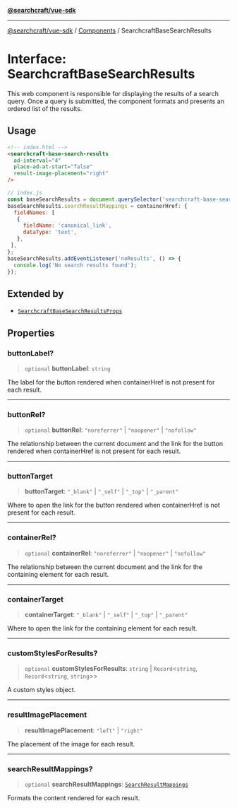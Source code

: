 [**@searchcraft/vue-sdk**](/reference/sdk/js-vue/README.md)

***

[@searchcraft/vue-sdk](/reference/sdk/js-vue/globals.md) / [Components](/reference/sdk/js-vue/namespaces/Components/README.md) / SearchcraftBaseSearchResults

# Interface: SearchcraftBaseSearchResults

This web component is responsible for displaying the results of a search query.
Once a query is submitted, the component formats and presents an ordered list of the results.
## Usage
```html
<!-- index.html -->
<searchcraft-base-search-results
  ad-interval="4"
  place-ad-at-start="false"
  result-image-placement="right"
/>
```
```js
// index.js
const baseSearchResults = document.querySelector('searchcraft-base-search-results');
baseSearchResults.searchResultMappings = containerHref: {
  fieldNames: [
   {
     fieldName: 'canonical_link',
     dataType: 'text',
   },
 ],
};
baseSearchResults.addEventListener('noResults', () => {
  console.log('No search results found');
});
```

## Extended by

- [`SearchcraftBaseSearchResultsProps`](/reference/sdk/js-vue/interfaces/SearchcraftBaseSearchResultsProps.md)

## Properties

### buttonLabel?

> `optional` **buttonLabel**: `string`

The label for the button rendered when containerHref is not present for each result.

***

### buttonRel?

> `optional` **buttonRel**: `"noreferrer"` \| `"noopener"` \| `"nofollow"`

The relationship between the current document and the link for the button rendered when containerHref is not present for each result.

***

### buttonTarget

> **buttonTarget**: `"_blank"` \| `"_self"` \| `"_top"` \| `"_parent"`

Where to open the link for the button rendered when containerHref is not present for each result.

***

### containerRel?

> `optional` **containerRel**: `"noreferrer"` \| `"noopener"` \| `"nofollow"`

The relationship between the current document and the link for the containing element for each result.

***

### containerTarget

> **containerTarget**: `"_blank"` \| `"_self"` \| `"_top"` \| `"_parent"`

Where to open the link for the containing element for each result.

***

### customStylesForResults?

> `optional` **customStylesForResults**: `string` \| `Record`\<`string`, `Record`\<`string`, `string`\>\>

A custom styles object.

***

### resultImagePlacement

> **resultImagePlacement**: `"left"` \| `"right"`

The placement of the image for each result.

***

### searchResultMappings?

> `optional` **searchResultMappings**: [`SearchResultMappings`](/reference/sdk/js-vue/type-aliases/SearchResultMappings.md)

Formats the content rendered for each result.
